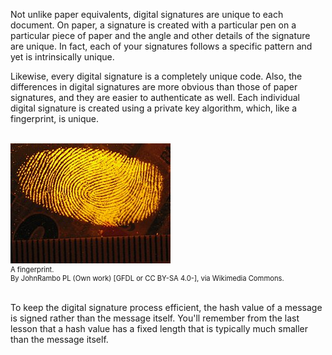 
Not unlike paper equivalents, digital signatures are unique to each document. On paper, a signature is created with a particular pen on a particular piece of paper and the angle and other details of the signature are unique. In fact, each of your signatures follows a specific pattern and yet is intrinsically unique. 

Likewise, every digital signature is a completely unique code. Also, the differences in digital signatures are more obvious than those of paper signatures, and they are easier to authenticate as well. Each individual digital signature is created using a private key algorithm, which, like a fingerprint, is unique. 


<br>
<figure class="snippetimg" style="margin: 0 auto;width:100%">
  <img src=".guides/img/Paluchy.jpg" alt="https://commons.wikimedia.org/wiki/File% A forest of for sale signs in Oughtibridge UK.By Infrogmation of New Orleans [CC BY 2.0], via Wikimedia Commons">
  <figcaption style="font-size: 0.8em; text-align: left;">A fingerprint. 
  </br>
By JohnRambo PL (Own work) [GFDL or CC BY-SA 4.0-], via Wikimedia Commons.</figcaption>
</figure>
<br>

To keep the digital signature  process efficient, the hash value of a message is signed rather than the message itself. You'll remember from the last lesson that a hash value has a fixed length that is typically much smaller than the message itself.
